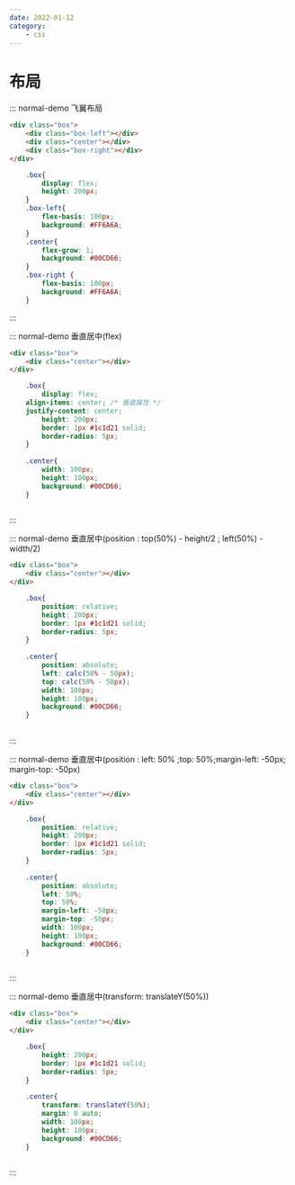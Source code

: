 ```yaml
---
date: 2022-01-12
category:
	- css
---
```


# 布局

::: normal-demo 飞翼布局

```html
<div class="box">
	<div class="box-left"></div>
	<div class="center"></div>
	<div class="box-right"></div>
</div>
```

```css
	.box{
		display: flex;
		height: 200px;
	}
	.box-left{
		flex-basis: 100px;
		background: #FF6A6A;
	}
	.center{
		flex-grow: 1;
		background: #00CD66;
	}
	.box-right {
		flex-basis: 100px;
		background: #FF6A6A;
	}
```

:::

::: normal-demo 垂直居中(flex)

```html
<div class="box">
	<div class="center"></div>
</div>
```

```css
	.box{
		display: flex;
    align-items: center; /* 垂直属性 */
    justify-content: center;
		height: 200px;
		border: 1px #1c1d21 solid;
		border-radius: 5px;
	}
	
	.center{
		width: 100px;
		height: 100px;
		background: #00CD66;
	}
	
```

:::

::: normal-demo 垂直居中(position : top(50%) - height/2 ; left(50%) - width/2)

```html
<div class="box">
	<div class="center"></div>
</div>
```

```css
	.box{
		position: relative;
		height: 200px;
		border: 1px #1c1d21 solid;
		border-radius: 5px;
	}
	
	.center{
		position: absolute;
		left: calc(50% - 50px);
		top: calc(50% - 50px);
		width: 100px;
		height: 100px;
		background: #00CD66;
	}
	
```

:::

::: normal-demo 垂直居中(position : left: 50% ;top: 50%;margin-left: -50px; margin-top: -50px)

```html
<div class="box">
	<div class="center"></div>
</div>
```

```css
	.box{
		position: relative;
		height: 200px;
		border: 1px #1c1d21 solid;
		border-radius: 5px;
	}
	
	.center{
		position: absolute;
		left: 50%;
		top: 50%;
		margin-left: -50px;
		margin-top: -50px;
		width: 100px;
		height: 100px;
		background: #00CD66;
	}
	
```

:::

::: normal-demo 垂直居中(transform: translateY(50%))

```html
<div class="box">
	<div class="center"></div>
</div>
```

```css
	.box{
		height: 200px;
		border: 1px #1c1d21 solid;
		border-radius: 5px;
	}
	
	.center{
		transform: translateY(50%);
		margin: 0 auto;
		width: 100px;
		height: 100px;
		background: #00CD66;
	}
	
```

:::


